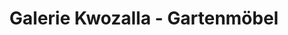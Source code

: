 ---
title: "Galerie Kwozalla - Gartenmöbel"
url: /dorfhain/galerie-kwozalla-gartenmoebel/
shop: Gartenmöbel
---